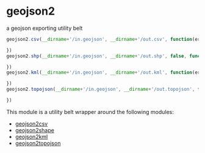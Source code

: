geojson2
=========

a geojson exporting utility belt


```javascript
geojson2.csv(__dirname+'/in.geojson', __dirname+'/out.csv', function(err){

})
geojson2.shp(__dirname+'/in.geojson', __dirname+'/out.shp', false, function(err){

})
geojson2.kml(__dirname+'/in.geojson', __dirname+'/out.kml', function(err){

})
geojson2.topojson(__dirname+'/in.geojson', __dirname+'/out.topojson', function(err){

})
```

This module is a utility belt wrapper around the following modules:

- [geojson2csv](https://github.com/morganherlocker/geojson2csv)
- [geojson2shape](https://github.com/morganherlocker/geojson2shape)
- [geojson2kml](https://github.com/morganherlocker/geojson2kml)
- [geojson2topojson](https://github.com/morganherlocker/geojson2topojson)
